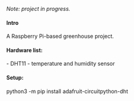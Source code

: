 <em>Note: project in progress.</em>

<h4>Intro</h4>
A Raspberry Pi-based greenhouse project.

<h4>Hardware list:</h4>
- DHT11 - temperature and humidity sensor

<h4>Setup:</h4>
python3 -m pip install adafruit-circuitpython-dht
